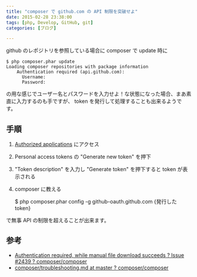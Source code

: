 ```yaml
---
title: "composer で github.com の API 制限を突破せよ"
date: 2015-02-28 23:38:00
tags: [php, Develop, GitHub, git]
categories: [ブログ]

---
```


github のレポジトリを参照している場合に composer で update 時に

    $ php composer.phar update
    Loading composer repositories with package information
        Authentication required (api.github.com):         
          Username: 
          Password: 
    

の用な感じでユーザー名とパスワードを入力せよ！な状態になった場合、まあ素直に入力するのも手ですが、 token を発行して処理することも出来るようです。

## 手順

  1. [Authorized applications][1] にアクセス
  2. Personal access tokens の "Generate new token" を押下
  3. "Token description" を入力し "Generate token" を押下すると token が表示される
  4. composer に教える
    
        $ php composer.phar config -g github-oauth.github.com {発行したtoken}
        

 [1]: https://github.com/settings/applications#personal-access-tokens

で無事 API の制限を超えることが出来ます。

## 参考

  * [Authentication required, while manual file download succeeds ? Issue #2439 ? composer/composer][2]
  * [composer/troubleshooting.md at master ? composer/composer][3]

 [2]: https://github.com/composer/composer/issues/2439#issuecomment-33034375
 [3]: https://github.com/composer/composer/blob/master/doc/articles/troubleshooting.md#api-rate-limit-and-oauth-tokens
